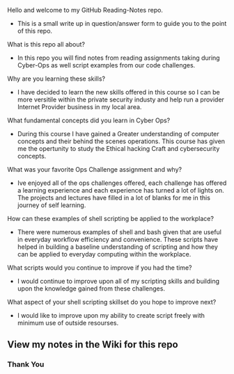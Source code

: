 Hello and welcome to my GitHub Reading-Notes repo. 

- This is a small write up in question/answer form to guide you to the point of this repo.

What is this repo all about?
- In this repo you will find notes from reading assignments taking during Cyber-Ops as well script examples from our code challenges.

Why are you learning these skills?
- I have decided to learn the new skills offered in this course so I can be more versitile within the private security industy and help run a provider Internet Provider business in my local area. 

What fundamental concepts did you learn in Cyber Ops?
- During this course I have gained a Greater understanding of computer concepts and their behind the scenes operations. This course has given me the opertunity to study the Ethical hacking Craft and cybersecurity concepts. 

What was your favorite Ops Challenge assignment and why?
- Ive enjoyed all of the ops challenges offered, each challenge has offered a learning experience and each experience has turned a lot of lights on. The projects and lectures have filled in a lot of blanks for me in this journey of self learning. 

How can these examples of shell scripting be applied to the workplace?
- There were numerous examples of shell and bash given that are useful in everyday workflow efficiency and convenience. These scripts have helped in building a baseline understanding of scripting and how they can be applied to everyday computing within the workplace.

What scripts would you continue to improve if you had the time?
- I would continue to improve upon all of my scripting skills and building upon the knowledge gained from these challenges. 

What aspect of your shell scripting skillset do you hope to improve next?
- I would like to improve upon my ability to create script freely with minimum use of outside resourses. 

## View my notes in the Wiki for this repo

### Thank You



